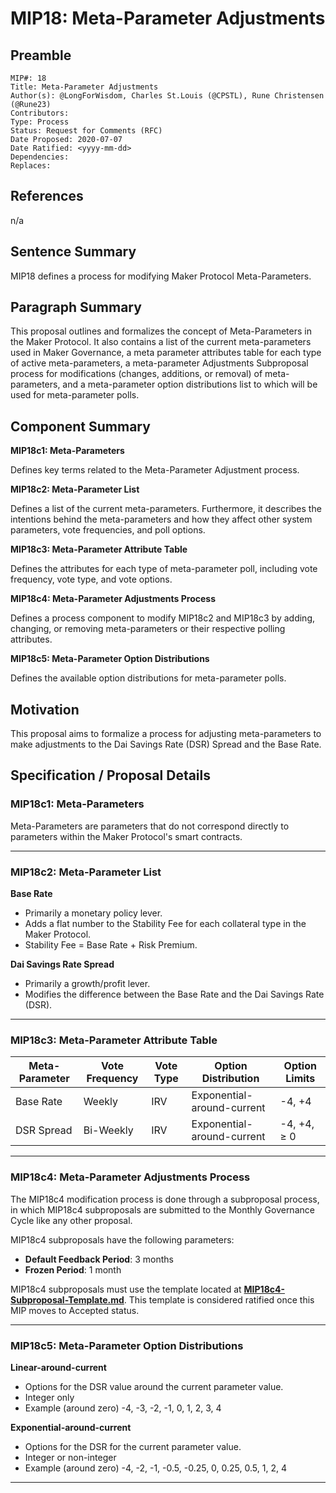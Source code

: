 # MIP18: Meta-Parameter Adjustments

## Preamble

```
MIP#: 18
Title: Meta-Parameter Adjustments
Author(s): @LongForWisdom, Charles St.Louis (@CPSTL), Rune Christensen (@Rune23)
Contributors: 
Type: Process
Status: Request for Comments (RFC)
Date Proposed: 2020-07-07
Date Ratified: <yyyy-mm-dd>
Dependencies:
Replaces:

```

## References

n/a 

## Sentence Summary

MIP18 defines a process for modifying Maker Protocol Meta-Parameters. 

## Paragraph Summary

This proposal outlines and formalizes the concept of Meta-Parameters in the Maker Protocol. It also contains a list of the current meta-parameters used in Maker Governance, a meta parameter attributes table for each type of active meta-parameters, a meta-parameter Adjustments Subproposal process for modifications (changes, additions, or removal) of meta-parameters, and a meta-parameter option distributions list to which will be used for meta-parameter polls. 


## Component Summary

**MIP18c1: Meta-Parameters**

Defines key terms related to the Meta-Parameter Adjustment process.

**MIP18c2: Meta-Parameter List**

Defines a list of the current meta-parameters. Furthermore, it describes the intentions behind the meta-parameters and how they affect other system parameters, vote frequencies, and poll options. 

**MIP18c3: Meta-Parameter Attribute Table**

Defines the attributes for each type of meta-parameter poll, including vote frequency, vote type, and vote options. 

**MIP18c4: Meta-Parameter Adjustments Process**

Defines a process component to modify MIP18c2 and MIP18c3 by adding, changing, or removing meta-parameters or their respective polling attributes.

**MIP18c5: Meta-Parameter Option Distributions**

Defines the available option distributions for meta-parameter polls.

## Motivation

This proposal aims to formalize a process for adjusting meta-parameters to make adjustments to the Dai Savings Rate (DSR) Spread and the Base Rate. 

## Specification / Proposal Details

### MIP18c1: Meta-Parameters

Meta-Parameters are parameters that do not correspond directly to parameters within the Maker Protocol's smart contracts.

---

### MIP18c2: Meta-Parameter List

**Base Rate**

- Primarily a monetary policy lever.
- Adds a flat number to the Stability Fee for each collateral type in the Maker Protocol.
- Stability Fee = Base Rate + Risk Premium.

**Dai Savings Rate Spread**

- Primarily a growth/profit lever.
- Modifies the difference between the Base Rate and the Dai Savings Rate (DSR).

---

### MIP18c3: Meta-Parameter Attribute Table

| Meta-Parameter | Vote Frequency| Vote Type|Option Distribution | Option Limits |
|----------------|---------------|----------|------|---
| Base Rate      | Weekly        | IRV      |Exponential-around-current      | -4, +4
| DSR Spread     | Bi-Weekly     | IRV      | Exponential-around-current     | -4, +4, ≥ 0

---
### MIP18c4: Meta-Parameter Adjustments Process 

The MIP18c4 modification process is done through a subproposal process, in which MIP18c4 subproposals are submitted to the Monthly Governance Cycle like any other proposal.

MIP18c4 subproposals have the following parameters:

- **Default Feedback Period**: 3 months
- **Frozen Period**: 1 month

MIP18c4 subproposals must use the template located at **[MIP18c4-Subproposal-Template.md](https://github.com/makerdao/mips/blob/RFC/MIP18/MIP18c4-Subproposal-Template.md)**. This template is considered ratified once this MIP moves to Accepted status.

---

### MIP18c5: Meta-Parameter Option Distributions

**Linear-around-current**

- Options for the DSR value around the current parameter value.
- Integer only
- Example (around zero) -4, -3, -2, -1, 0, 1, 2, 3, 4

**Exponential-around-current**

- Options for the DSR for the current parameter value.
- Integer or non-integer
- Example (around zero) -4, -2, -1, -0.5, -0.25, 0, 0.25, 0.5, 1, 2, 4


---
